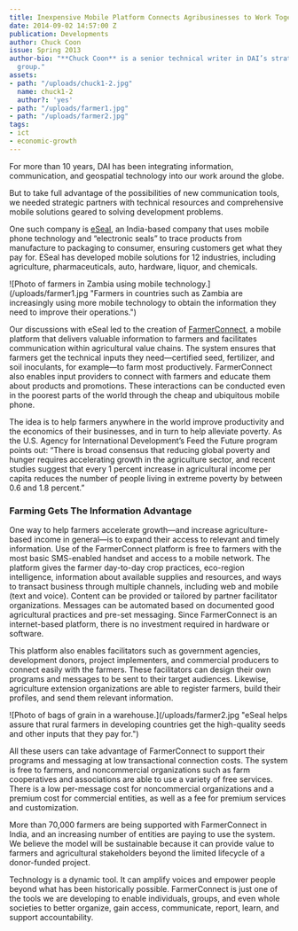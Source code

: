 ```yaml
---
title: Inexpensive Mobile Platform Connects Agribusinesses to Work Together Better
date: 2014-09-02 14:57:00 Z
publication: Developments
author: Chuck Coon
issue: Spring 2013
author-bio: "**Chuck Coon** is a senior technical writer in DAI’s strategy and marketing
  group."
assets:
- path: "/uploads/chuck1-2.jpg"
  name: chuck1-2
  author?: 'yes'
- path: "/uploads/farmer1.jpg"
- path: "/uploads/farmer2.jpg"
tags:
- ict
- economic-growth
---
```


<p>For more than 10 years, DAI has been integrating information, communication, and geospatial technology into our work around the globe.</p>


  <p>But to take full advantage of the possibilities of new communication tools, we needed strategic partners with technical resources and comprehensive mobile solutions geared to solving development problems.</p>
  <p>One such company is <a href="http://www.esealinc.com/">eSeal</a>, an India-based company that uses mobile phone technology and “electronic seals” to trace products from manufacture to packaging to consumer, ensuring customers get what they pay for. ESeal has developed mobile solutions for 12 industries, including agriculture, pharmaceuticals, auto, hardware, liquor, and chemicals.</p>
  ![Photo of farmers in Zambia using mobile technology.](/uploads/farmer1.jpg "Farmers in countries such as Zambia are increasingly using more mobile technology to obtain the information they need to improve their operations.") 
  <p>Our discussions with eSeal led to the creation of <a href="http://www.farmerconnect.org/">FarmerConnect</a>, a mobile platform that delivers valuable information to farmers and facilitates communication within agricultural value chains. The system ensures that farmers get the technical inputs they need—certified seed, fertilizer, and soil inoculants, for example—to farm most productively. FarmerConnect also enables input providers to connect with farmers and educate them about products and promotions. These interactions can be conducted even in the poorest parts of the world through the cheap and ubiquitous mobile phone.</p>
  <p>The idea is to help farmers anywhere in the world improve productivity and the economics of their businesses, and in turn to help alleviate poverty. As the U.S. Agency for International Development’s Feed the Future program points out: “There is broad consensus that reducing global poverty and hunger requires accelerating growth in the agriculture sector, and recent studies suggest that every 1 percent increase in agricultural income per capita reduces the number of people living in extreme poverty by between 0.6 and 1.8 percent.”</p>
  <h3>Farming Gets The Information Advantage</h3>
  <p>One way to help farmers accelerate growth—and increase agriculture-based income in general—is to expand their access to relevant and timely information. Use of the FarmerConnect platform is free to farmers with the most basic SMS-enabled handset and access to a mobile network. The platform gives the farmer day-to-day crop practices, eco-region intelligence, information about available supplies and resources, and ways to transact business through multiple channels, including web and mobile (text and voice). Content can be provided or tailored by partner facilitator organizations. Messages can be automated based on documented good agricultural practices and pre-set messaging. Since FarmerConnect is an internet-based platform, there is no investment required in hardware or software.</p>
  <p>This platform also enables facilitators such as government agencies, development donors, project implementers, and commercial producers to connect easily with the farmers. These facilitators can design their own programs and messages to be sent to their target audiences. Likewise, agriculture extension organizations are able to register farmers, build their profiles, and send them relevant information.</p>
  ![Photo of bags of grain in a warehouse.](/uploads/farmer2.jpg "eSeal helps assure that rural farmers in developing countries get the high-quality seeds and other inputs that they pay for.") 
  <p>All these users can take advantage of FarmerConnect to support their programs and messaging at low transactional connection costs. The system is free to farmers, and noncommercial organizations such as farm cooperatives and associations are able to use a variety of free services. There is a low per-message cost for noncommercial organizations and a premium cost for commercial entities, as well as a fee for premium services and customization.</p>
  <p>More than 70,000 farmers are being supported with FarmerConnect in India, and an increasing number of entities are paying to use the system. We believe the model will be sustainable because it can provide value to farmers and agricultural stakeholders beyond the limited lifecycle of a donor-funded project.</p>
  <p>Technology is a dynamic tool. It can amplify voices and empower people beyond what has been historically possible. FarmerConnect is just one of the tools we are developing to enable individuals, groups, and even whole societies to better organize, gain access, communicate, report, learn, and support accountability.</p>
